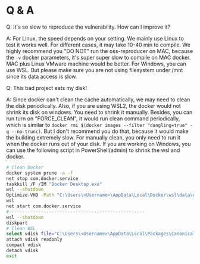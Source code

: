 # Q & A

Q: It's so slow to reproduce the vulnerability. How can I improve it?

A: For Linux, the speed depends on your setting. We mainly use Linux to test it works well. For different cases, it may take 10-40 min to compile. We highly recommend you "DO NOT" run the oss-reproducer on MAC, because the `-v` docker parameters, it's super super slow to compile on MAC docker. MAC plus Linux VMware machine would be better. For Windows, you can use WSL. But please make sure you are not using filesystem under /mnt since its data access is slow.


Q: This bad project eats my disk!

A: Since docker can't clean the cache automatically, we may need to clean the disk periodically. Also, if you are using WSL2, the docker would not shrink its disk on windows. You need to shrink it manually. Besides, you can run turn on "FORCE_CLEAN", it would run clean command periodically, which is similar to `docker rmi $(docker images --filter "dangling=true" -q --no-trunc)`. But I don't recommend you do that, because it would make the building extremely slow. For manually clean, you only need to run it when the docker runs out of your disk. If you are working on Windows, you can use the following script in PowerShell(admin) to shrink the wsl and docker.

```bash
# Clean Docker
docker system prune -a -f
net stop com.docker.service
taskkill /F /IM "Docker Desktop.exe"
wsl --shutdown
Optimize-VHD -Path "C:\Users\<Username>\AppData\Local\Docker\wsl\data\ext4.vhdx" -Mode Full
wsl
net start com.docker.service
#---------------------------------------------------
wsl --shutdown
diskpart
# Clean WSL
select vdisk file="C:\Users\<Username>\AppData\Local\Packages\CanonicalGroupLimited.Ubuntu20.04onWindows_79rhkp1fndgsc\LocalState\ext4.vhdx"
attach vdisk readonly
compact vdisk
detach vdisk
exit
```